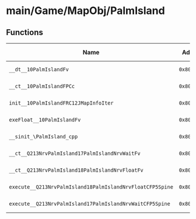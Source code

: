 # main/Game/MapObj/PalmIsland

## Functions

| Name | Address | Match % |
|------|---------|---------|
| `__dt__10PalmIslandFv` | `0x8020A344` | :x: (0.0%) |
| `__ct__10PalmIslandFPCc` | `0x8020A3A0` | :x: (0.0%) |
| `init__10PalmIslandFRC12JMapInfoIter` | `0x8020A3F8` | :x: (0.0%) |
| `exeFloat__10PalmIslandFv` | `0x8020A4E4` | :x: (0.0%) |
| `__sinit_\PalmIsland_cpp` | `0x8020A650` | :x: (0.0%) |
| `__ct__Q213NrvPalmIsland17PalmIslandNrvWaitFv` | `0x8020A67C` | :x: (0.0%) |
| `__ct__Q213NrvPalmIsland18PalmIslandNrvFloatFv` | `0x8020A68C` | :x: (0.0%) |
| `execute__Q213NrvPalmIsland18PalmIslandNrvFloatCFP5Spine` | `0x8020A69C` | :x: (0.0%) |
| `execute__Q213NrvPalmIsland17PalmIslandNrvWaitCFP5Spine` | `0x8020A6A4` | :x: (0.0%) |